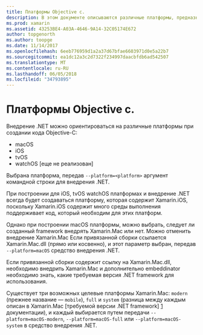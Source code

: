 ```yaml
---
title: Платформы Objective c.
description: В этом документе описываются различные платформы, предназначенные внедрения .NET можно при работе с кодом Objective-C. Он описывает macOS, iOS, tvOS и watchOS.
ms.prod: xamarin
ms.assetid: 43253BE4-A03A-4646-9A14-32C05174E672
author: topgenorth
ms.author: toopge
ms.date: 11/14/2017
ms.openlocfilehash: 6eeb776959d1a2a37d67bfae6603971d0e5a22b7
ms.sourcegitcommit: ea1dc12a3c2d7322f234997daacbfdb6ad542507
ms.translationtype: MT
ms.contentlocale: ru-RU
ms.lasthandoff: 06/05/2018
ms.locfileid: "34793895"
---
```

# <a name="objective-c-platforms"></a>Платформы Objective c.

Внедрение .NET можно ориентироваться на различные платформы при создании кода Objective-C:

* macOS
* iOS
* tvOS
* watchOS [еще не реализован]

Выбрана платформа, передав `--platform=<platform>` аргумент командной строки для внедрения .NET.

При построении для iOS, tvOS watchOS платформах и внедрение .NET всегда будет создаваться платформу, которая содержит Xamarin.iOS, поскольку Xamarin.iOS содержит много среды выполнения поддерживает код, который необходим для этих платформ.

Однако при построении macOS платформы, можно выбрать, следует ли созданный framework внедрять Xamarin.Mac или нет. Можно отменить внедрение Xamarin.Mac Если привязанной сборки ссылается Xamarin.Mac.dll (прямо или косвенно), и этот параметр выбран, передав `--platform=macOS` средство внедрения .NET.

Если привязанной сборки содержит ссылку на Xamarin.Mac.dll, необходимо внедрить Xamarin.Mac и дополнительно embeddinator необходимо знать, какие требуемая версия .NET framework для использования.

Существует три возможных целевые платформы Xamarin.Mac: `modern` (прежнее название — `mobile`), `full` и `system` (разница между каждым описан в Xamarin.Mac [требуемой версии .NET framework] [ 1] документации), и каждый выбирается путем передачи `--platform=macOS-modern`, `--platform=macOS-full` или `--platform=macOS-system` в средство внедрения .NET.

[1]: ~/mac/platform/target-framework.md
